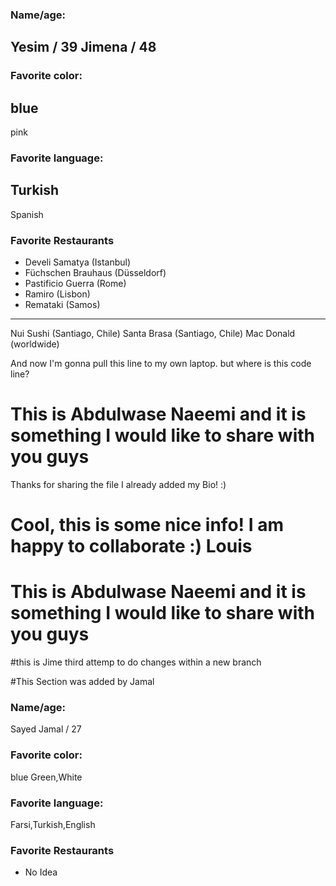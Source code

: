 
### Name/age:
Yesim / 39
Jimena / 48
---
### Favorite color:
blue
---
pink

### Favorite language:
Turkish
---
Spanish

### Favorite Restaurants

- Develi Samatya (Istanbul)
- Füchschen Brauhaus (Düsseldorf)
- Pastificio Guerra (Rome)
- Ramiro (Lisbon)
- Remataki (Samos)
---
Nui Sushi (Santiago, Chile)
Santa Brasa (Santiago, Chile)
Mac Donald (worldwide)


And now I'm gonna pull this line to my own laptop.
but where is this code line?

# This is Abdulwase Naeemi and it is something I would like to share with you guys
Thanks for sharing the file I already added my Bio! :)
# Cool, this is some nice info! I am happy to collaborate :) Louis

# This is Abdulwase Naeemi and it is something I would like to share with you guys

#this is Jime third attemp to do changes within a new branch


#This Section was added by Jamal
### Name/age:
Sayed Jamal / 27

### Favorite color:
blue
Green,White

### Favorite language:
Farsi,Turkish,English

### Favorite Restaurants

- No Idea
